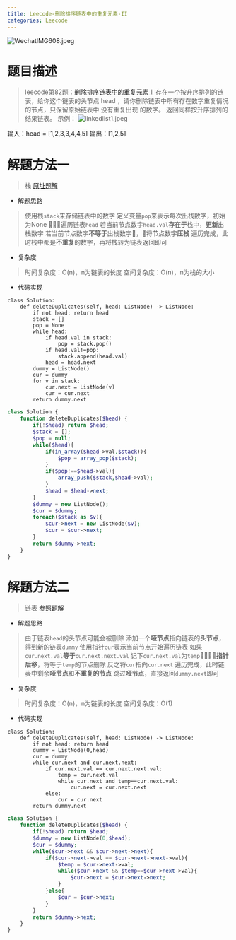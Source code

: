 ```yaml
---
title: Leecode-删除排序链表中的重复元素-II
categories: Leecode
---
```


![WechatIMG608.jpeg](https://upload-images.jianshu.io/upload_images/15325592-b6173dd071ef1c79.jpeg?imageMogr2/auto-orient/strip%7CimageView2/2/w/1240)
<!-- more -->

#  题目描述

> leecode第82题：[删除排序链表中的重复元素 II](https://leetcode-cn.com/problems/remove-duplicates-from-sorted-list-ii/)
存在一个按升序排列的链表，给你这个链表的头节点 head ，请你删除链表中所有存在数字重复情况的节点，只保留原始链表中 没有重复出现 的数字。
返回同样按升序排列的结果链表。
示例：
![linkedlist1.jpeg](https://upload-images.jianshu.io/upload_images/15325592-b8e791aad1fe4205.jpeg?imageMogr2/auto-orient/strip%7CimageView2/2/w/1240)
<!-- more -->
输入：head = [1,2,3,3,4,4,5]
输出：[1,2,5]

#  解题方法一

> 栈
[原址题解](https://leetcode-cn.com/problems/remove-duplicates-from-sorted-list-ii/solution/shan-chu-pai-xu-lian-biao-zhong-de-zhong-tvim/)

- 解题思路

> 使用栈`stack`来存储链表中的数字
定义变量`pop`来表示每次出栈数字，初始为None
遍历链表`head`
若当前节点数字`head.val`**存在于**栈中，**更新**出栈数字
若当前节点数字**不等于**出栈数字，将节点数字**压栈**
遍历完成，此时栈中都是**不重复**的数字，再将栈转为链表返回即可

- 复杂度

> 时间复杂度：O(n)，n为链表的长度
空间复杂度：O(n)，n为栈的大小

- 代码实现

```python3 []
class Solution:
    def deleteDuplicates(self, head: ListNode) -> ListNode:
        if not head: return head
        stack = []
        pop = None
        while head:
            if head.val in stack:
                pop = stack.pop()
            if head.val!=pop:
                stack.append(head.val)
            head = head.next
        dummy = ListNode()
        cur = dummy
        for v in stack:
            cur.next = ListNode(v)
            cur = cur.next
        return dummy.next
```
```php []
class Solution {
    function deleteDuplicates($head) {
        if(!$head) return $head;
        $stack = [];
        $pop = null;
        while($head){
            if(in_array($head->val,$stack)){
                $pop = array_pop($stack);
            }
            if($pop!==$head->val){
                array_push($stack,$head->val);
            }
            $head = $head->next;
        }
        $dummy = new ListNode();
        $cur = $dummy;
        foreach($stack as $v){
            $cur->next = new ListNode($v);
            $cur = $cur->next;
        }
        return $dummy->next;
    }
}
```


#  解题方法二

> 链表
[参照题解](https://leetcode-cn.com/problems/remove-duplicates-from-sorted-list-ii/solution/shan-chu-pai-xu-lian-biao-zhong-de-zhong-oayn/)

- 解题思路

> 由于链表`head`的头节点可能会被删除
添加一个**哑节点**指向链表的**头节点**，得到新的链表`dummy`
使用指针`cur`表示当前节点开始遍历链表
如果`cur.next.val`**等于**`cur.next.next.val`
记下`cur.next.val`为`temp`，**指针后移**，将等于`temp`的节点删除
反之将`cur`指向`cur.next`
遍历完成，此时链表中剩余**哑节点**和**不重复的节点**
跳过**哑节点**，直接返回`dummy.next`即可



- 复杂度

> 时间复杂度：O(n)，n为链表的长度
空间复杂度：O(1)

- 代码实现

```python3 []
class Solution:
    def deleteDuplicates(self, head: ListNode) -> ListNode:
        if not head: return head
        dummy = ListNode(0,head)
        cur = dummy
        while cur.next and cur.next.next:
            if cur.next.val == cur.next.next.val:
                temp = cur.next.val
                while cur.next and temp==cur.next.val:
                    cur.next = cur.next.next
            else:
                cur = cur.next
        return dummy.next
```
```php []
class Solution {
    function deleteDuplicates($head) {
        if(!$head) return $head;
        $dummy = new ListNode(0,$head);
        $cur = $dummy;   
        while($cur->next && $cur->next->next){
            if($cur->next->val == $cur->next->next->val){
                $temp = $cur->next->val;
                while($cur->next && $temp==$cur->next->val){
                    $cur->next = $cur->next->next;
                }
            }else{
                $cur = $cur->next;
            }
        }
        return $dummy->next;
    }
}
```





